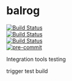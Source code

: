 # balrog
[![Build Status](https://img.shields.io/travis/ljonsson/balrog?logo=travis)](https://travis-ci.org/ljonsson/balrog)<br/>
[![Build Status](https://img.shields.io/codeship/2564d380-d5c5-0138-6f79-4a8b4fa3dbe4/master?logo=codeship)](https://app.codeship.com/projects/2564d380-d5c5-0138-6f79-4a8b4fa3dbe4/status?branch=master)<br/>
[![Build Status](https://img.shields.io/badge/foo-bar-green?logo=codewars)](https://en.wikipedia.org/wiki/Foobar)<br/>
[![pre-commit](https://img.shields.io/badge/pre--commit-enabled-brightgreen?logo=pre-commit&logoColor=white)](https://github.com/pre-commit/pre-commit)

Integration tools testing

trigger test build
